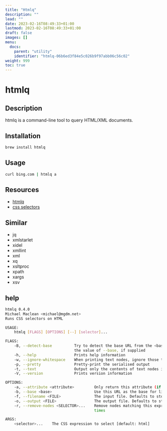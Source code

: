 ```yaml
---
title: "Htmlq"
description: ""
lead: ""
date: 2023-02-16T08:49:33+01:00
lastmod: 2023-02-16T08:49:33+01:00
draft: false
images: []
menu:
  docs:
    parent: "utility"
    identifier: "htmlq-06b6ed3f84e5c026b9f97abb06c56c02"
weight: 999
toc: true
---
```

# htmlq

## Description

htmlq is a command-line tool to query HTML/XML documents.

## Installation

```bash
brew install htmlq
```

## Usage

```bash
curl bing.com | htmlq a
```

## Resources

- [htmlq](https://github.com/mgdm/htmlq)
- [css selectors](https://developer.mozilla.org/en-US/docs/Learn/CSS/Building_blocks/Selectors)

## Similar

- jq
- xmlstarlet
- xidel
- xmllint
- xml
- xq
- xsltproc
- xpath
- xargs
- xsv

## help

```bash
htmlq 0.4.0
Michael Maclean <michael@mgdm.net>
Runs CSS selectors on HTML

USAGE:
    htmlq [FLAGS] [OPTIONS] [--] [selector]...

FLAGS:
    -B, --detect-base          Try to detect the base URL from the <base> tag in the document. If not found, default to
                               the value of --base, if supplied
    -h, --help                 Prints help information
    -w, --ignore-whitespace    When printing text nodes, ignore those that consist entirely of whitespace
    -p, --pretty               Pretty-print the serialised output
    -t, --text                 Output only the contents of text nodes inside selected elements
    -V, --version              Prints version information

OPTIONS:
    -a, --attribute <attribute>         Only return this attribute (if present) from selected elements
    -b, --base <base>                   Use this URL as the base for links
    -f, --filename <FILE>               The input file. Defaults to stdin
    -o, --output <FILE>                 The output file. Defaults to stdout
    -r, --remove-nodes <SELECTOR>...    Remove nodes matching this expression before output. May be specified multiple
                                        times

ARGS:
    <selector>...    The CSS expression to select [default: html]
```
